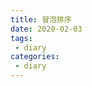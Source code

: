 ```yaml
--- 
title: 冒泡排序
date: 2020-02-03
tags: 
 - diary
categories:
 - diary
---
```


# 

<RecoDemo>
  <template slot="code-template">
    <<< @/docs/.vuepress/components/demo/sort/demo.vue?template
  </template>
  <template slot="code-script">
    <<< @/docs/.vuepress/components/demo/sort/demo.vue?script
  </template>
  <template slot="code-style">
    <<< @/docs/.vuepress/components/demo/sort/demo.vue?style
  </template>
  <demo slot="demo"></demo>
</RecoDemo>
